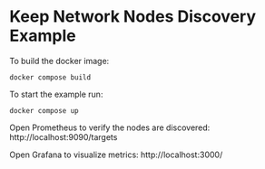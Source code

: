 # Keep Network Nodes Discovery Example

To build the docker image:
```
docker compose build
```

To start the example run:
```
docker compose up
```

Open Prometheus to verify the nodes are discovered:
http://localhost:9090/targets

Open Grafana to visualize metrics:
http://localhost:3000/
